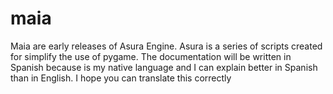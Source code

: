 # maia
Maia are early releases of Asura Engine.
Asura is a series of scripts created for simplify the use of pygame.
The documentation will be written in Spanish because is my native language and I can explain better in Spanish than in English.
I hope you can translate this correctly
